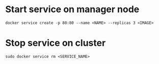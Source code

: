 # Start service on manager node

```
docker service create -p 80:80 --name <NAME> --replicas 3 <IMAGE>
```

# Stop service on cluster

```
sudo docker service rm <SERVICE_NAME>
```
